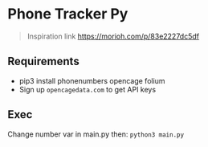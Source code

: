 # Phone Tracker Py
> Inspiration link https://morioh.com/p/83e2227dc5df

## Requirements 
- pip3 install phonenumbers opencage folium
- Sign up `opencagedata.com` to get API keys

## Exec 

Change number var in main.py then: 
`python3 main.py`
